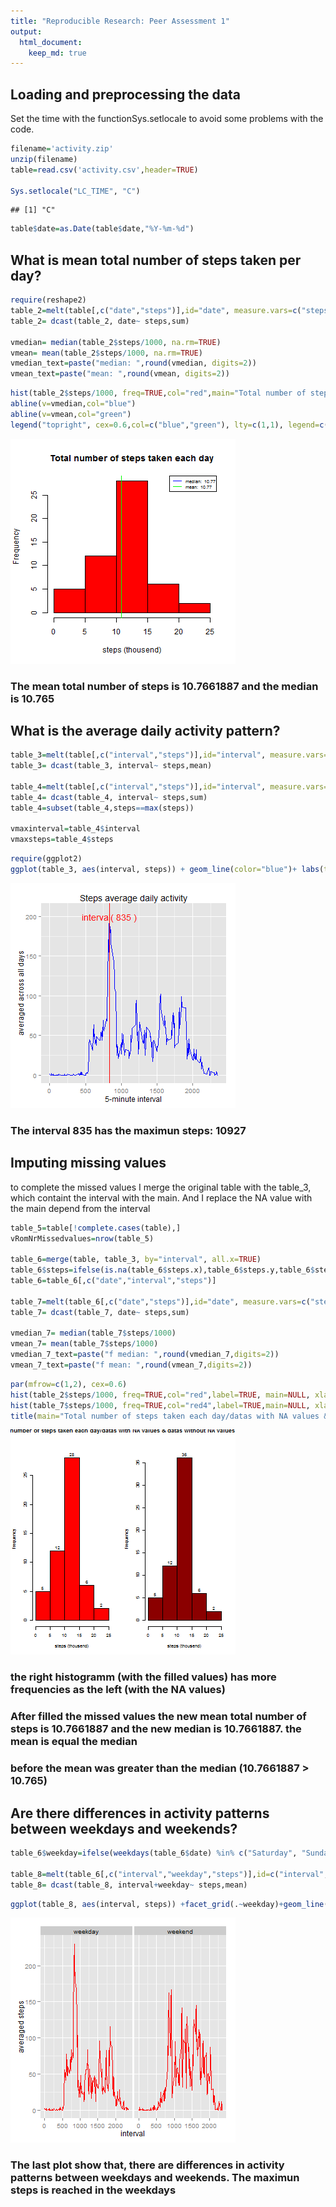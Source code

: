 ```yaml
---
title: "Reproducible Research: Peer Assessment 1"
output: 
  html_document:
    keep_md: true
---
```



## Loading and preprocessing the data

Set the time with the functionSys.setlocale
to avoid some problems with the code.

```r
filename='activity.zip'
unzip(filename)
table=read.csv('activity.csv',header=TRUE)

Sys.setlocale("LC_TIME", "C")
```

```
## [1] "C"
```

```r
table$date=as.Date(table$date,"%Y-%m-%d")
```

## What is mean total number of steps taken per day?

```r
require(reshape2)
table_2=melt(table[,c("date","steps")],id="date", measure.vars=c("steps"),variable.name="steps")
table_2= dcast(table_2, date~ steps,sum)

vmedian= median(table_2$steps/1000, na.rm=TRUE)
vmean= mean(table_2$steps/1000, na.rm=TRUE)
vmedian_text=paste("median: ",round(vmedian, digits=2))
vmean_text=paste("mean: ",round(vmean, digits=2))
```

```r
hist(table_2$steps/1000, freq=TRUE,col="red",main="Total number of steps taken each day", xlab="steps (thousend)")
abline(v=vmedian,col="blue")
abline(v=vmean,col="green")
legend("topright", cex=0.6,col=c("blue","green"), lty=c(1,1), legend=c(vmedian_text,vmean_text))
```

![plot of chunk unnamed-chunk-3](figure/unnamed-chunk-3-1.png) 

### The mean total number of steps is 10.7661887 and the median is 10.765

## What is the average daily activity pattern?

```r
table_3=melt(table[,c("interval","steps")],id="interval", measure.vars=c("steps"),variable.name="steps", na.rm=TRUE)
table_3= dcast(table_3, interval~ steps,mean)

table_4=melt(table[,c("interval","steps")],id="interval", measure.vars=c("steps"),variable.name="steps", na.rm=TRUE)
table_4= dcast(table_4, interval~ steps,sum)
table_4=subset(table_4,steps==max(steps))

vmaxinterval=table_4$interval
vmaxsteps=table_4$steps
```


```r
require(ggplot2)
ggplot(table_3, aes(interval, steps)) + geom_line(color="blue")+ labs(title="Steps average daily activity")+ labs(x="5-minute interval")+ labs(y="averaged across all days")+ geom_vline(xintercept = vmaxinterval, colour="red")+ annotate("text", x = vmaxinterval, y = 200, label = paste("interval(",vmaxinterval,")"), color="red")
```

![plot of chunk unnamed-chunk-5](figure/unnamed-chunk-5-1.png) 
### The interval 835 has the maximun steps: 10927

## Imputing missing values
to complete the missed values I merge the original table
with the table_3, which containt the interval with the main.
And I replace the NA value with the main depend from the interval

```r
table_5=table[!complete.cases(table),]
vRomNrMissedvalues=nrow(table_5)

table_6=merge(table, table_3, by="interval", all.x=TRUE)
table_6$steps=ifelse(is.na(table_6$steps.x),table_6$steps.y,table_6$steps.x)
table_6=table_6[,c("date","interval","steps")]

table_7=melt(table_6[,c("date","steps")],id="date", measure.vars=c("steps"),variable.name="steps")
table_7= dcast(table_7, date~ steps,sum)

vmedian_7= median(table_7$steps/1000)
vmean_7= mean(table_7$steps/1000)
vmedian_7_text=paste("f median: ",round(vmedian_7,digits=2))
vmean_7_text=paste("f mean: ",round(vmean_7,digits=2))
```


```r
par(mfrow=c(1,2), cex=0.6)
hist(table_2$steps/1000, freq=TRUE,col="red",label=TRUE, main=NULL, xlab="steps (thousend)")
hist(table_7$steps/1000, freq=TRUE,col="red4",label=TRUE,main=NULL, xlab="steps (thousend)")
title(main="Total number of steps taken each day/datas with NA values & datas without NA values", adj=1,outer=TRUE)
```

![plot of chunk unnamed-chunk-7](figure/unnamed-chunk-7-1.png) 
### the right histogramm (with the filled values) has more frequencies as the left (with the NA values)

### After filled the missed values the new mean total number of steps is 10.7661887 and the new median is 10.7661887. the mean is equal the median

### before the mean was greater than the median (10.7661887 > 10.765)

## Are there differences in activity patterns between weekdays and weekends?

```r
table_6$weekday=ifelse(weekdays(table_6$date) %in% c("Saturday", "Sunday"),"weekend","weekday")

table_8=melt(table_6[,c("interval","weekday","steps")],id=c("interval","weekday"), measure.vars=c("steps"),variable.name="steps", na.rm=TRUE)
table_8= dcast(table_8, interval+weekday~ steps,mean)
```

```r
ggplot(table_8, aes(interval, steps)) +facet_grid(.~weekday)+geom_line(color="red") +labs(x="interval")+labs(y="averaged steps")
```

![plot of chunk unnamed-chunk-9](figure/unnamed-chunk-9-1.png) 
### The last plot show that, there are differences in activity patterns between weekdays and weekends. The maximun steps is reached in the weekdays
